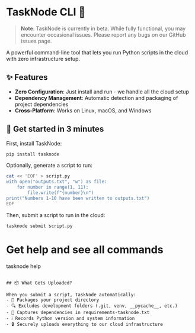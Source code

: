 # TaskNode CLI 🚀

> **Note**: TaskNode is currently in beta. While fully functional, you may encounter occasional issues. Please report any bugs on our GitHub issues page.

A powerful command-line tool that lets you run Python scripts in the cloud with zero infrastructure setup.

## ✨ Features

- **Zero Configuration**: Just install and run - we handle all the cloud setup
- **Dependency Management**: Automatic detection and packaging of project dependencies
- **Cross-Platform**: Works on Linux, macOS, and Windows

## 🚀 Get started in 3 minutes

First, install TaskNode:

```bash
pip install tasknode
```

Optionally, generate a script to run:

```bash
cat << 'EOF' > script.py
with open("outputs.txt", "w") as file:
    for number in range(1, 11):
        file.write(f"{number}\n")
print("Numbers 1-10 have been written to outputs.txt")
EOF
```

Then, submit a script to run in the cloud:

```bash
tasknode submit script.py
```

# Get help and see all commands
tasknode help
```

## 📦 What Gets Uploaded?

When you submit a script, TaskNode automatically:
- 📁 Packages your project directory
- 🔍 Excludes development folders (.git, venv, __pycache__, etc.)
- 📝 Captures dependencies in requirements-tasknode.txt
- ℹ️ Records Python version and system information
- 🔒 Securely uploads everything to our cloud infrastructure
